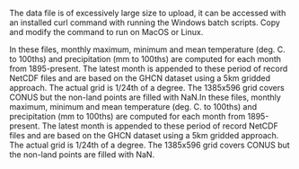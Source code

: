 The data file is of excessively large size to upload, it can be accessed with an installed curl command with running the Windows batch scripts.
Copy and modify the command to run on MacOS or Linux.

In these files, monthly maximum, minimum and mean temperature (deg. C. to 100ths) and precipitation (mm to 100ths) are computed for each month from 1895-present. The latest month is appended to these period of record
NetCDF files and are based on the GHCN dataset using a 5km gridded approach. 
The actual grid is 1/24th of a degree. The 1385x596 grid covers CONUS but the non-land points are filled with NaN.In these files, monthly maximum, minimum and mean temperature (deg. C. to 100ths) and precipitation (mm to 100ths) are computed for each month from 1895-present. The latest month is appended to these period of record
NetCDF files and are based on the GHCN dataset using a 5km gridded approach. 
The actual grid is 1/24th of a degree. The 1385x596 grid covers CONUS but the non-land points are filled with NaN.
